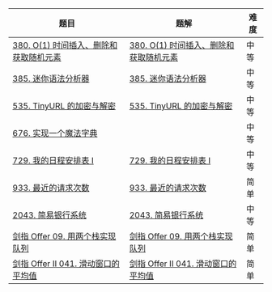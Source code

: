 | 题目                                                         | 题解                                                         | 难度 |
| ------------------------------------------------------------ | ------------------------------------------------------------ | ---- |
| [380. O(1) 时间插入、删除和获取随机元素](https://leetcode-cn.com/problems/insert-delete-getrandom-o1/) | [380. O(1) 时间插入、删除和获取随机元素](https://github.com/ZonzeeLi/LeetCode/blob/master/index/371-380/380.%20O(1)%20%E6%97%B6%E9%97%B4%E6%8F%92%E5%85%A5%E3%80%81%E5%88%A0%E9%99%A4%E5%92%8C%E8%8E%B7%E5%8F%96%E9%9A%8F%E6%9C%BA%E5%85%83%E7%B4%A0.md) | 中等 |
| [385. 迷你语法分析器](https://leetcode-cn.com/problems/mini-parser/) | [385. 迷你语法分析器](https://github.com/ZonzeeLi/LeetCode/blob/master/index/381-390/385.%20%E8%BF%B7%E4%BD%A0%E8%AF%AD%E6%B3%95%E5%88%86%E6%9E%90%E5%99%A8.md) | 中等 |
| [535. TinyURL 的加密与解密](https://leetcode.cn/problems/encode-and-decode-tinyurl/) | [535. TinyURL 的加密与解密](https://github.com/ZonzeeLi/LeetCode/blob/master/index/531-540/535.%20TinyURL%20%E7%9A%84%E5%8A%A0%E5%AF%86%E4%B8%8E%E8%A7%A3%E5%AF%86.md) | 中等 |
| [676. 实现一个魔法字典](https://leetcode.cn/problems/implement-magic-dictionary/) |                                                              | 中等 |
| [729. 我的日程安排表 I](https://leetcode.cn/problems/my-calendar-i/) | [729. 我的日程安排表 I](https://github.com/ZonzeeLi/LeetCode/blob/master/index/721-730/729.%20%E6%88%91%E7%9A%84%E6%97%A5%E7%A8%8B%E5%AE%89%E6%8E%92%E8%A1%A8%20I.md) | 中等 |
| [933. 最近的请求次数](https://leetcode-cn.com/problems/number-of-recent-calls/) | [933. 最近的请求次数](https://github.com/ZonzeeLi/LeetCode/blob/master/index/931-940/933.%20%E6%9C%80%E8%BF%91%E7%9A%84%E8%AF%B7%E6%B1%82%E6%AC%A1%E6%95%B0.md) | 简单 |
| [2043. 简易银行系统](https://leetcode-cn.com/problems/simple-bank-system/) | [2043. 简易银行系统](https://github.com/ZonzeeLi/LeetCode/blob/master/index/2041-2050/2043.%20%E7%AE%80%E6%98%93%E9%93%B6%E8%A1%8C%E7%B3%BB%E7%BB%9F.md) | 中等 |
| [剑指 Offer 09. 用两个栈实现队列](https://leetcode-cn.com/problems/yong-liang-ge-zhan-shi-xian-dui-lie-lcof/) | [剑指 Offer 09. 用两个栈实现队列](https://github.com/ZonzeeLi/LeetCode/blob/master/index/%E5%89%91%E6%8C%87Offer/%E5%89%91%E6%8C%87%20Offer%2009.%20%E7%94%A8%E4%B8%A4%E4%B8%AA%E6%A0%88%E5%AE%9E%E7%8E%B0%E9%98%9F%E5%88%97.md) | 简单 |
| [剑指 Offer II 041. 滑动窗口的平均值](https://leetcode.cn/problems/qIsx9U/) | [剑指 Offer II 041. 滑动窗口的平均值](https://github.com/ZonzeeLi/LeetCode/blob/master/index/剑指Offer%20Ⅱ/剑指%20Offer%20II%20041.%20滑动窗口的平均值.md) | 简单 |

